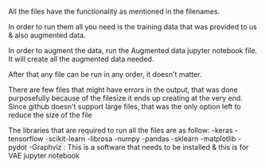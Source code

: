 All the files have the functionality as mentioned in the filenames.

In order to run them all you need is the training data that was provided to us & also augmented data.

In order to augment the data, run the Augmented data jupyter notebook file. It will create all the augmented data needed.

After that any file can be run in any order, it doesn't matter.

There are few files that might have errors in the output, that was done purposefully because of the filesize it ends up creating at the very end. Since github doesn't support large files, that was the only option left to reduce the size of the file


The libraries that are required to run all the files are as follow:
    -keras
    -tensorflow
    -scikit-learn
    -librosa
    -numpy
    -pandas
    -sklearn
    -matplotlib
    -pydot
    -Graphviz : This is a software that needs to be installed & this is for VAE jupyter notebook